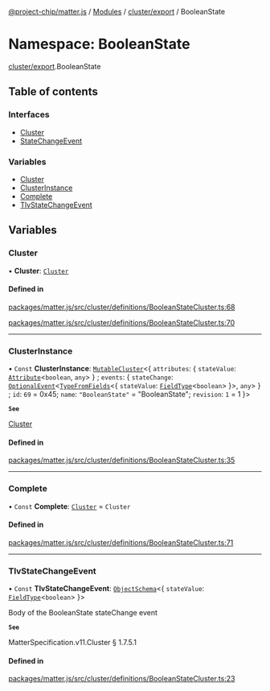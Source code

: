 [@project-chip/matter.js](../README.md) / [Modules](../modules.md) / [cluster/export](cluster_export.md) / BooleanState

# Namespace: BooleanState

[cluster/export](cluster_export.md).BooleanState

## Table of contents

### Interfaces

- [Cluster](../interfaces/cluster_export.BooleanState.Cluster.md)
- [StateChangeEvent](../interfaces/cluster_export.BooleanState.StateChangeEvent.md)

### Variables

- [Cluster](cluster_export.BooleanState.md#cluster)
- [ClusterInstance](cluster_export.BooleanState.md#clusterinstance)
- [Complete](cluster_export.BooleanState.md#complete)
- [TlvStateChangeEvent](cluster_export.BooleanState.md#tlvstatechangeevent)

## Variables

### Cluster

• **Cluster**: [`Cluster`](../interfaces/cluster_export.BooleanState.Cluster.md)

#### Defined in

[packages/matter.js/src/cluster/definitions/BooleanStateCluster.ts:68](https://github.com/project-chip/matter.js/blob/558e12c94a201592c28c7bc0743705360b3e5ca6/packages/matter.js/src/cluster/definitions/BooleanStateCluster.ts#L68)

[packages/matter.js/src/cluster/definitions/BooleanStateCluster.ts:70](https://github.com/project-chip/matter.js/blob/558e12c94a201592c28c7bc0743705360b3e5ca6/packages/matter.js/src/cluster/definitions/BooleanStateCluster.ts#L70)

___

### ClusterInstance

• `Const` **ClusterInstance**: [`MutableCluster`](../interfaces/cluster_export.MutableCluster-1.md)\<\{ `attributes`: \{ `stateValue`: [`Attribute`](../interfaces/cluster_export.Attribute.md)\<`boolean`, `any`\>  } ; `events`: \{ `stateChange`: [`OptionalEvent`](../interfaces/cluster_export.OptionalEvent.md)\<[`TypeFromFields`](tlv_export.md#typefromfields)\<\{ `stateValue`: [`FieldType`](../interfaces/tlv_export.FieldType.md)\<`boolean`\>  }\>, `any`\>  } ; `id`: ``69`` = 0x45; `name`: ``"BooleanState"`` = "BooleanState"; `revision`: ``1`` = 1 }\>

**`See`**

[Cluster](cluster_export.BooleanState.md#cluster)

#### Defined in

[packages/matter.js/src/cluster/definitions/BooleanStateCluster.ts:35](https://github.com/project-chip/matter.js/blob/558e12c94a201592c28c7bc0743705360b3e5ca6/packages/matter.js/src/cluster/definitions/BooleanStateCluster.ts#L35)

___

### Complete

• `Const` **Complete**: [`Cluster`](../interfaces/cluster_export.BooleanState.Cluster.md) = `Cluster`

#### Defined in

[packages/matter.js/src/cluster/definitions/BooleanStateCluster.ts:71](https://github.com/project-chip/matter.js/blob/558e12c94a201592c28c7bc0743705360b3e5ca6/packages/matter.js/src/cluster/definitions/BooleanStateCluster.ts#L71)

___

### TlvStateChangeEvent

• `Const` **TlvStateChangeEvent**: [`ObjectSchema`](../classes/tlv_export.ObjectSchema.md)\<\{ `stateValue`: [`FieldType`](../interfaces/tlv_export.FieldType.md)\<`boolean`\>  }\>

Body of the BooleanState stateChange event

**`See`**

MatterSpecification.v11.Cluster § 1.7.5.1

#### Defined in

[packages/matter.js/src/cluster/definitions/BooleanStateCluster.ts:23](https://github.com/project-chip/matter.js/blob/558e12c94a201592c28c7bc0743705360b3e5ca6/packages/matter.js/src/cluster/definitions/BooleanStateCluster.ts#L23)

